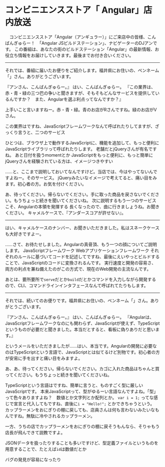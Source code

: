 # コンビニエンスストア「	Angular」店内放送

　コンビニエンスストア「Angular（アンギュラー）」にご来店中の皆様、こんばんぎゅらー！　「Angular JSビルドステーション」、ナビゲーターのDJアンです。
この番組は、あなたの街のビルドステーション「Angular」の最新情報、お役立ち情報をお届けしていきます。最後までお付き合いください。

----

それでは、番組に届いたお便りをご紹介します。福井県にお住いの、ペンネーム「」さん。ありがとうございます。

『アンさん、こんばんぎゅらー。』
はい、こんばんぎゅらー。
『この業界は、赤・青・緑の三つ巴の争いと聞きますが、そもそもどんなサービスを提供しているんですか？　また、Angularを選ぶ利点ってなんですか？』

上手いこと言いますねー。赤・青・緑。青のお店がRさんですね。緑のお店がVさん。

この業界はですね、JavaScriptフレームワークなんて呼ばれたりしてますが、ざっくり言うと、二つのサービス

ひとつは、ブラウザ上で動作するJavaScriptに、機能を追加して、もっと便利に　JavaScriptライブラリって呼ばれたりします。
老舗だとjQueryさんが有名ですね。
あと日付を扱うmomentとか
JavaScriptをもっと便利に、もっと簡単に
jQueryさんを経験されている方は、イメージつきやすい

……と、ここまで説明しておいてなんですけど。当店では、今はやってないんですよねー。そのサービス。
jQueryみたいなイメージで考えてると、痛い目をみます。初心者の方。お気を付けください。

あ、待ってください。帰らないでください。手に取った商品を戻さないでください。もうちょっと続きを聞いてくださいね。
次に説明するもう一つのサービスこそ、Angularの本領を発揮する
長くなったので、曲に行きましょうね。お聞きください。
キャメルケースで、『アンダースコアが許せない』。

----

はい、キャメルケースのナンバー、お聞きいただきました。私はスネークケースも大好きですよー。

……さて、お待たせしました。Angularの真骨頂、もう一つの顔についてご説明します。
JavaScriptフレームワーク
Webアプリケーションフレームワーク
それぞれのルールに基づいてコードを記述してですね、最後にえいやっとビルドすることで、JavaScriptのコードに変換されるんです。
実行速度と開発の容易さ、両方の利点を兼ね備えたのがこの方式で、現在のWeb開発の主流なんです。

あとは、要所要所で`serve`だとか`build`だとかコマンドを入力しながら開発するので、CLI、コマンドラインインタフェースなんて呼ばれてたりもします。

----

それでは、続いてのお便りです。福井県にお住いの、ペンネーム「」さん。ありがとうございます。

『アンさん、こんばんぎゅらー。』
はい、こんばんぎゅらー。
『Angularは、JavaScriptフレームワークなのにも関わらず、JavaScriptが使えず、TypeScriptというものが必要だと聞きました。本当だとすると、看板に偽りありだと思います。』

というメールをいただきましたが……はい、本当です。Angularの開発に必要なのはTypeScriptという言語で、JavaScriptとは似てるけど別物です。初心者の方が安易に手を出すと痛い目をみますよ。

あ、あ、待ってください。帰らないでください。カゴに入れた商品はちゃんと買ってください。もうちょっと続きを聞いてくださいね。

TypeScriptという言語はですね、簡単に言うと、ものすごく型に厳しいJavaScriptです。
本来JavaScriptって、型がゆるーい言語なんですよね。「型」って色々ありますよね？　数値とか文字列とか配列とか。
`var i = 1;` ってな感じで宣言と代入してもですね、直後に`i = "Hello!";` とかできちゃうという。
カップラーメンをおにぎりの棚に戻しても、店員さんは何も言わないみたいなもんですね。無駄に冷やされるカップラーメン。

一方、うちの店でカップラーメンをおにぎりの棚に戻そうもんなら、そりゃもう店長が飛んできて説教ですよ。

JSONデータを扱ったりすることも多いですけど、型定義ファイルというものを用意することで、たとえば`id`は数値だとか

バグの発見が容易になったり
<!--stackedit_data:
eyJoaXN0b3J5IjpbMTM4ODQyMzA4NywtNTU4NzAwMjE2LDE2Nz
E0NDY3MDIsLTI3MjIyMzY4NiwtMTI3MjMwMTg4NSwtOTE3NTUz
Mzk2LC0xNTkwNDQzODM3XX0=
-->